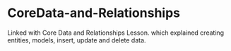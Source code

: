 # CoreData-and-Relationships

Linked with Core Data and Relationships Lesson.
which explained creating entities, models, insert, update and delete data.
